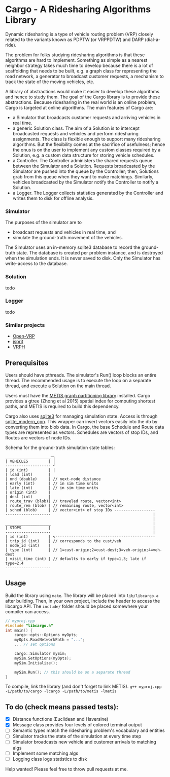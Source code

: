 # Cargo - A Ridesharing Algorithms Library

Dynamic ridesharing is a type of vehicle routing problem (VRP) closely related
to the variants known as PDPTW (or VRPPDTW) and DARP (dial-a-ride).

The problem for folks studying ridesharing algorithms is that these algorithms
are hard to implement. Something as simple as a nearest neighbor strategy takes
much time to develop because there is a lot of scaffolding that needs to be
built, e.g. a graph class for representing the road network, a generator to
broadcast customer requests, a mechanism to track the state of the moving
vehicles, etc.

A library of abstractions would make it easier to develop these algorithms and
hence to study them. The goal of the Cargo library is to provide these
abstractions. Because ridesharing in the real world is an online problem, Cargo
is targeted at online algorithms. The main features of Cargo are:
- a Simulator that broadcasts customer requests and arriving vehicles in real
  time.
- a generic Solution class. The aim of a Solution is to intercept broadcasted
  requests and vehicles and perform ridesharing assignments. The class is
flexible enough to support many ridesharing algorithms.  But the flexibility
comes at the sacrifice of usefulness; hence the onus is on the user to
implement any custom classes required by a Solution, e.g. a custom data
structure for storing vehicle schedules.
- a Controller. The Controller administers the shared requests queue between
  the Simulator and a Solution. Requests broadcasted by the Simulator are
pushed into the queue by the Controller; then, Solutions grab from this queue
when they want to make matchings. Similarly, vehicles broadcasted by the
Simulator notify the Controller to notify a Solution.
- a Logger. The Logger collects statistics generated by the Controller and
  writes them to disk for offline analysis.

### Simulator

The purposes of the simulator are to
- broadcast requests and vehicles in real time, and
- simulate the ground-truth movement of the vehicles.

The Simulator uses an in-memory sqlite3 database to record the ground-truth
state.  The database is created per problem instance, and is destroyed when the
simulation ends. It is never saved to disk. Only the Simulator has write-access
to the database.

### Solution

todo

### Logger

todo

### Similar projects

- [Open-VRP](https://github.com/mck-/Open-VRP)
- [jsprit](https://github.com/graphhopper/jsprit)
- [VRPH](https://projects.coin-or.org/VRPH)

## Prerequisites

Users should have pthreads. The simulator's Run() loop blocks an
entire thread. The recommended usage is to execute the loop on a separate
thread, and execute a Solution on the main thread.

Users must have the [METIS graph partitioning
library](http://glaros.dtc.umn.edu/gkhome/metis/metis/overview) installed.
Cargo provides a gtree (Zhong et al 2015)  spatial index for computing shortest
paths, and METIS is required to build this dependency.

Cargo also uses [sqlite3](https://sqlite.org/index.html) for managing
simulation state. Access is through
[sqlite_modern_cpp](https://github.com/SqliteModernCpp/sqlite_modern_cpp).
This wrapper can insert vectors easily into the db by converting them into blob
data. In Cargo, the base Schedule and Route data types are represented as
vectors. Schedules are vectors of stop IDs, and Routes are vectors of node IDs.

Schema for the ground-truth simulation state tables:
```
____________________─┐
| VEHICLES         | │
-------------------- ┘
| id (int)         | │
| load (int)       |
| nnd (double)     | // next-node distance
| early (int)      | // in sim time units
| late (int)       | // in sim time units
| origin (int)     |
| dest (int)       |
| route_trav (blob)| // traveled route, vector<int>
| route_rem (blob) | // remaining route, vector<int>
| sched (blob)     | // vector<int> of stop IDs ------------------
--------------------                                             |
                                                                 |
____________________                                             |
| STOPS            |                                             |
--------------------                                             |
| id (int)         | <--------------------------------------------
| trip_id (int)    | // corresponds to the cust/veh
| node_id (int)    |
| type (int)       | // 1=cust-origin;2=cust-dest;3=veh-origin;4=veh-dest
| visit_time (int) | // defaults to early if type=1,3; late if type=2,4
--------------------
```

## Usage

Build the library using `make`. The library will be placed into `lib/libcargo.a`
after building. Then, in your own project, include the header to access the
libcargo API. The `include/` folder should be placed somewhere your compiler
can access.
```cpp
// myproj.cpp
#include "libcargo.h"
int main() {
    cargo::opts::Options myOpts;
    myOpts.RoadNetworkPath = "...";
    ... // set options

    cargo::Simulator mySim;
    mySim.SetOptions(myOpts);
    mySim.Initialize();

    mySim.Run(); // this should be on a separate thread
}
```

To compile, link the library (and don't forget to link METIS).
`g++ myproj.cpp -L/path/to/cargo -lcargo -L/path/to/metis -lmetis`

## To do (check means passed tests):

- [x] Distance functions (Euclidean and Haversine)
- [x] Message class provides four levels of colored terminal output
- [ ] Semantic types match the ridesharing problem's vocabulary and entities
- [ ] Simulator tracks the state of the simulation at every time step
- [ ] Simulator broadcasts new vehicle and customer arrivals to matching algs
- [ ] Implement some matching algs
- [ ] Logging class logs statistics to disk

Help wanted! Please feel free to throw pull requests at me.
